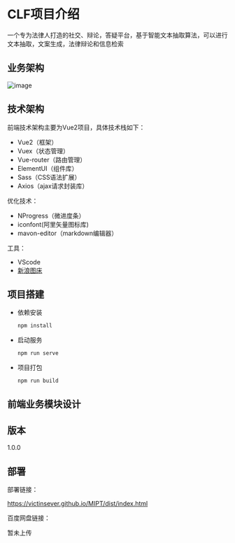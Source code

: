 # CLF项目介绍
一个专为法律人打造的社交、辩论，答疑平台，基于智能文本抽取算法，可以进行文本抽取，文案生成，法律辩论和信息检索

## 业务架构
![image](https://tva2.sinaimg.cn/large/008cs7isly8h868p6sbtoj313x0u0dja.jpg)


## 技术架构
前端技术架构主要为Vue2项目，具体技术栈如下：

- Vue2（框架）
- Vuex（状态管理）
- Vue-router（路由管理）
- ElementUI（组件库）
- Sass（CSS语法扩展）
- Axios（ajax请求封装库）

优化技术：

- NProgress（微进度条）
- iconfont(阿里矢量图标库)
- mavon-editor（markdown编辑器）

工具：

- VScode
- [新浪图床](https://pic.gimhoy.com/)

## 项目搭建

- 依赖安装

  ```bash 依赖安装
  npm install
  ```

- 启动服务

  ```bash 启动服务
  npm run serve
  ```

- 项目打包

  ```bash 项目打包
  npm run build
  ```

## 前端业务模块设计



## 版本
1.0.0

## 部署

部署链接：

https://victinsever.github.io/MIPT/dist/index.html

百度网盘链接：

暂未上传
